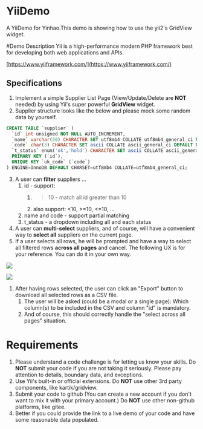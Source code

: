# YiiDemo
A YiiDemo for Yinhao.This demo is showing how to use the yii2's GridView widget.

#Demo Description
Yii is a high-performance modern PHP framework best for developing both web applications and APIs.

[https://www.yiiframework.com/](https://www.yiiframework.com/)



## Specifications

1. Implement a simple Supplier List Page (View/Update/Delete are **NOT** needed) by using Yii's super powerful **GridView** widget.
2. Supplier structure looks like the below and please mock some random data by yourself.

```SQL
CREATE TABLE `supplier` (
  `id` int unsigned NOT NULL AUTO_INCREMENT,
  `name` varchar(50) CHARACTER SET utf8mb4 COLLATE utf8mb4_general_ci NOT NULL DEFAULT '',
  `code` char(3) CHARACTER SET ascii COLLATE ascii_general_ci DEFAULT NULL,
  `t_status` enum('ok','hold') CHARACTER SET ascii COLLATE ascii_general_ci NOT NULL DEFAULT 'ok',
  PRIMARY KEY (`id`),
  UNIQUE KEY `uk_code` (`code`)
) ENGINE=InnoDB DEFAULT CHARSET=utf8mb4 COLLATE=utf8mb4_general_ci;
```
3. A user can **filter** suppliers ...
    1. id - support:
        1. >10 - match all id greater than 10
        2. also support: <10, >=10, <=10, ...
    1. name and code - support partial matching
    2. t_status - a dropdown including all and each status
1. A user can **multi-select** suppliers, and of course, will have a convenient way to **select all** suppliers on the current page.
2. If a user selects all rows, he will be prompted and have a way to select all filtered rows **across all pages** and cancel. The following UX is for your reference. You can do it in your own way.

![](https://secure2.wostatic.cn/static/dGmHT5XMrp5jH193WV6eJA/image.png)

![](https://secure2.wostatic.cn/static/qEZmxc21W9BAHRJqeAQJ6H/image.png)

1. After having rows selected, the user can click an "Export" button to download all selected rows as a CSV file.
    1. The user will be asked (could be a modal or a single page): Which column(s) to be included in the CSV and column "id" is mandatory.
    2. And of course, this should correctly handle the "select across all pages" situation.



# Requirements

1. Please understand a code challenge is for letting us know your skills. Do **NOT** submit your code if you are not taking it seriously. Please pay attention to details, boundary data, and exceptions.
2. Use Yii's built-in or official extensions. Do **NOT** use other 3rd party components, like kartik/gridview.
3. Submit your code to github (You can create a new account if you don't want to mix it with your primary account.) Do **NOT** use other non-github platforms, like gitee.
4. Better if you could provide the link to a live demo of your code and have some reasonable data populated.
